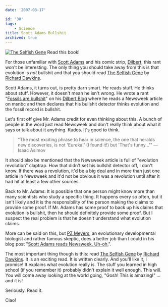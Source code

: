 ```yaml
---
date: '2007-03-17'

id: '38'
tags:
    - Science
title: Scott Adams Bullshit
archived: true
---
```


[![The Selfish
Gene](https://ec1.images-amazon.com/images/P/0199291152.01._SCMZZZZZZZ_.jpg)](https://www.amazon.com/gp/redirect.html%3FASIN=0199291152%26tag=thedocwha-20%26lcode=xm2%26cID=2025%26ccmID=165953%26location=/o/ASIN/0199291152%253FSubscriptionId=1N9AHEAQ2F6SVD97BE02)
Read this book!

For those unfamiliar with
[Scott Adams](http://dilbertblog.typepad.com/the_dilbert_blog/) and his comic
strip, [Dilbert](http://www.dilbert.com/), this rant won't be interesting. The
only thing you should take away from this is that evolution is _not_ bullshit
and that you should read
[The Selfish Gene](https://www.amazon.com/gp/redirect.html%3FASIN=0199291152%26tag=thedocwha-20%26lcode=xm2%26cID=2025%26ccmID=165953%26location=/o/ASIN/0199291152%253FSubscriptionId=1N9AHEAQ2F6SVD97BE02)
by [Richard Dawkins](http://richarddawkins.net/home).

Scott Adams, it turns out, is pretty darn smart. He reads stuff. He thinks
about stuff. However, it doesn't mean he isn't wrong. He wrote a rant
"[Fossils are bullshit](http://dilbertblog.typepad.com/the_dilbert_blog/2007/03/fossils_are_bul.html)"
on his [Dilbert Blog](http://dilbertblog.typepad.com/the_dilbert_blog/) where
he reads a Newsweek article on msnbc and then declares that his bullshit
detector thinks evolution and the fossil record is bullshit.

Let's first off give Mr. Adams credit for even thinking about this. A bunch of
people in the word just read Newsweek and don't really think about what it
says or talk about it anything. Kudos. It's good to think.

> "The most exciting phrase to hear in science, the one that heralds new
> discoveries, is not 'Eureka!' (I found it!) but 'That's funny...'" — Isaac
> Asimov

It should also be mentioned that the Newsweek article is full of "evolution
revolution" claptrap. How that didn't set his bullshit detector off, I don't
know. If there was a revolution, it'd be a big deal and in more than just one
article in Newsweek and it'd not be obvious it was a revolution until after it
had hit at least a few other sources.

Back to Mr. Adams: It is possible that one person might know more than many
scientists who study a specific thing. It happens every so often, but it isn't
likely and it is the responsibility of the person making the claims to provide
some proof. If Mr. Adams has some proof to back up his claims that evolution
is bullshit, then he should definitely provide some proof. But I suspect the
real problem is that he doesn't understand what evolution claims.

More can be said on this, but
[PZ Meyers](https://en.wikipedia.org/wiki/PZ_Myers), an evolutionary
developmental biologist and rather famous skeptic, does a better job than I
could in his blog post
"[Scott Adams reads Newsweek. Uh-oh.](http://scienceblogs.com/pharyngula/2007/03/17/scott-adams-reads-newsweek-uho/)".

The most important thing though is this: read
[The Selfish Gene](https://www.amazon.com/gp/redirect.html%3FASIN=0199291152%26tag=thedocwha-20%26lcode=xm2%26cID=2025%26ccmID=165953%26location=/o/ASIN/0199291152%253FSubscriptionId=1N9AHEAQ2F6SVD97BE02)
by [Richard Dawkins](http://richarddawkins.net/home). It is an exciting read.
It is written clearly. And you'll like it, I promise! It explains what
evolution really is. The stuff you learned in high school (if you remember it)
probably didn't explain it well enough. This will. You will come away looking
at the world going, "Gosh! This is amazing!" … and it is!

Seriously. Read it.

Ciao!
